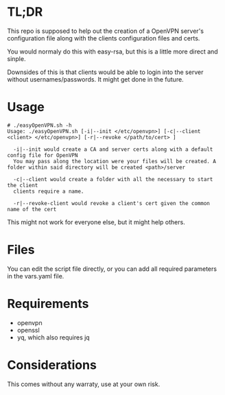 # TL;DR

This repo is supposed to help out the creation of a OpenVPN server's configuration file along with the clients configuration files and certs.

You would normaly do this with easy-rsa, but this is a little more direct and sinple. 

Downsides of this is that clients would be able to login into the server without usernames/passwords. It might get done in the future.



# Usage

```
# ./easyOpenVPN.sh -h
Usage: ./easyOpenVPN.sh [-i|--init </etc/openvpn>] [-c|--client <client> </etc/openvpn>] [-r|--revoke </path/to/cert> ]

  -i|--init would create a CA and server certs along with a default config file for OpenVPN
  You may pass along the location were your files will be created. A folder within said directory will be created <path>/server

  -c|--client would create a folder with all the necessary to start the client
  clients require a name.

  -r|--revoke-client would revoke a client's cert given the common name of the cert
```


This might not work for everyone else, but it might help others.


# Files

You can edit the script file directly, or you can add all required parameters in the vars.yaml file.


# Requirements

* openvpn
* openssl
* yq, which also requires jq


# Considerations 

This comes without any warraty, use at your own risk.
